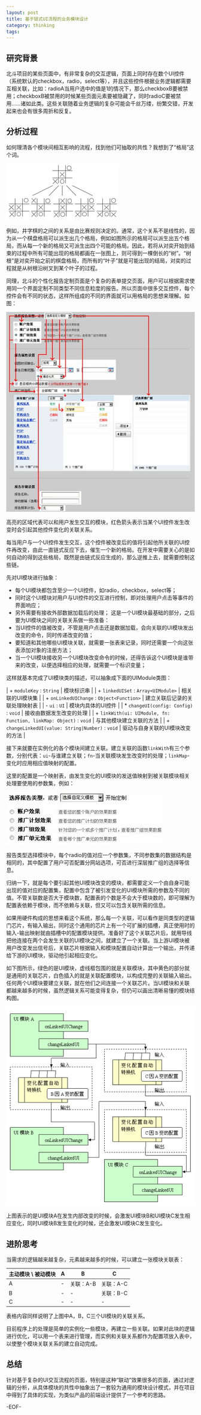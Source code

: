 ```yaml
---
layout: post
title: 基于链式UI流程的业务模块设计
category: thinking
tags:
---
```


## 研究背景

北斗项目的某些页面中，有非常复杂的交互逻辑，页面上同时存在数个UI控件（系统默认的checkbox，radio，select等），并且这些控件根据业务逻辑都需要互相关联，比如：radioA当用户选中的值是1的情况下，那么checkboxB要被禁用；checkboxB被禁用的时候某些页面元素要被隐藏了，同时radioC要被禁用……诸如此类。这些关联随着业务逻辑的复杂可能会千丝万缕，纷繁交错，开发起来也会有很多周折和反复。

## 分析过程

如何理清各个模块间相互影响的流程，找到他们可抽取的共性？我想到了“格局”这个词。

![棋盘格局](/assets/img/chaining-ui-design/image001.gif)

例如，井字棋的之间的关系是由比赛规则决定的。通常，这个关系不是线性的，因为从一个棋盘格局可以派生出几个格局，例如如图所示的格局可以派生出五个格局，而从每一个新的格局又可派生出四个可能的格局。因此，若将从对奕开始到结束的过程中所有可能出现的格局都画在一张图上，则可得到一棵倒长的“树”。“树根”是对奕开始之前的棋盘格局，而所有的“叶子”就是可能出现的结局，对奕的过程就是从树根沿树叉到某个叶子的过程。

同理，北斗的个性化报告定制页面是个复杂的表单提交页面，用户可以根据需求使用同一个界面定制不同类型不同信息粒度的报告。所以页面中很多交互控件，每个控件会有不同的状态，这样所组成的不同的界面就可以用格局的思想来理解。如图：

![北斗报告订阅界面交互格局](/assets/img/chaining-ui-design/image002.jpg)

高亮的区域代表可以和用户发生交互的模块，红色箭头表示当某个UI控件发生改变时会引起其他控件变化的关联关系。

每当用户与一个UI控件发生交互，这个控件被改变后的值将引起他所关联的UI控件再改变，由此一直链式反应下去，催生一个新的格局。在开发中需要关心的是如何自动的得到这些格局，既然是由链式反应生成的，那么逆推上去，就需要控制这些链。

先对UI模块进行抽象：

* 每个UI模块都包含至少一个UI控件，如radio，checkbox，select等；
* 同时这个UI模块对用户与UI控件的交互进行控制，即对处理用户点击等事件的界面响应；
* 另外需要有接收外部数据加载后的处理；
这是一个UI模块最基础的部分，之后要为UI模块之间的关联关系做一些准备：
* 当UI控件的值被改变，不管是用户点击还是数据加载，会向关联的UI模块发出改变的命令，同时传递改变的值；
* 要知道和其他哪些UI模块关联，就需要一张表来记录，同时还需要一个向这张表添加对象的注册方法；
* 当一个UI模块接收另一个UI模块改变命令的时候，还得告诉这个UI模块是谁带来的改变，以便选择相应的处理，就需要一个标识变量；

这样就基本完成了UI模块类的描述，可以抽象成下面的UIModule类图：

| + `moduleKey` : `String` | 模块标识串 |
| + `linkedUISet` : `Array<UIModule>` | 相关联的UI模块集 |
| + `onLinkedUIChange` : `Object<Function>` | 建立关联后记录的关联处理映射表 |
| - `ui` : `UI` | 模块内具体的UI控件 |
| * `changeUI(config: Config)` : `void` | 接收由数据发生改变的处理 |
| + `linkWith(ui: UIModule, fn: Function, linkMap: Object)` : `void` | 与其他模块建立关联的方法 |
| + `changeLinkedUI(value: String|Number)` : `void` | 驱动与自身关联的UI模块改变的方法 |

接下来就要在实例化的各个模块间建立关联。建立关联的函数`linkWith`有三个参数，分别代表：`ui`-与谁建立关联；`fn`-当关联模块发生改变时的处理；`linkMap`-变化时应用相应值映射的配置。

这里的配置是一个映射表，由发生变化的UI模块的发送值映射到被关联模块相关处理要使用的参数集，例如：

![示例界面](/assets/img/chaining-ui-design/image003.jpg)

报告类型选择模块中，每个radio的值对应一个参数集，不同参数集的数据结构是相同的，其中配置了用户可否配置分网站选项，可否进行深层推广组的选择等信息。

归纳一下，就是每个要引起其他UI模块改变的模块，都需要定义一个由自身可能出现的值对应的配置集，配置中包含了被引发变化的UI模块所需的参数及不同的值。不管关联数是否大于模块数，配置表的个数是不会大于模块数的，即可理解为配置表依赖于模块，而不依赖与关联，但又可以包含关联所需的信息。

如果用硬件构成的思想来看这个系统，那么每一个关联，可以看作是同类型的逻辑门芯片，有输入输出，同时这个通用的芯片上有一个可扩展的插槽，真正使用时的输入-输出映射就由插槽中的配置模块提供。准备好了这个关联芯片后，就用导线把他连接在两个会发生关联的UI模块之间，就建立了一个关联。当上游UI模块被用户改变发出信号后，关联芯片根据输入和模块配置自动计算出一个输出，并传递给下游的UI模块，驱动他引起相应变化。

如下图所示，绿色的是UI模块，虚线框包围的就是关联模块，其中黄色的部分就是通用的关联芯片，白色插入的就是关联配置模块，以构成完整的关联输入输出。任何两个UI模块要建立关联，就在他们之间连接一个关联芯片。当UI模块和关联都越来越多的时候，虽然逻辑关系可能变得复杂，但仍可以画出清晰易懂的模块结构图。

![UI模组交互图](/assets/img/chaining-ui-design/image004.gif)

上图表示的是UI模块A在发生内部改变的时候，会激发UI模块B和UI模块C发生相应变化，同时UI模块B发生变化的时候，还会激发UI模块C发生变化。

## 进阶思考

当需求的逻辑越来越复杂，元素越来越多的时候，可以建立一张模块关联表：

| 主动模块  \\ 被动模块 | A | B | C |
|-|-|-|-|
| A | - | 关联：A-B | 关联：A-C |
| B | - | - | 关联：B-C |
| C | - | - | - |

表格内容同样说明了上图中A，B，C三个UI模块的关联关系。

目前程序上的处理是简单的实例化一些模块，再建立一些关联。如果对此块的逻辑进行优化，可以用一个表来进行管理，而实例和关联关系都作为配置项放入表中，以使整个模块关联关系的建立自动完成。

## 总结

针对基于复杂的UI交互流程的页面，特别是这种“联动”效果很多的页面，通过对逻辑的分析，从具体模块的共性中抽象出了一套较为通用的模块设计模式，并在项目中得到了具体的实现，为类似产品的前端设计提供了一个参考的思路。

-EOF-
